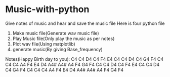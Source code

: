 # Music-with-python
Give notes of music and hear and save the music file
Here is four python file 
1. Make music file(Generate wav music file)
2. Play Music file(Only play the music as per notes)
3. Plot wav file(Using matplotlib)
4. generate music(By giving Base_frequency)


Notes(Happy Birth day to you):
C4 C4 D4 C4 F4 E4 C4 C4 D4 C4 G4 F4 C4 C4 C4 A4 F4 E4 D4 A4# A4# A4 F4 G4 F4 C4 C4 D4 C4 F4 E4 C4 C4 D4 C4 G4 F4 C4 C4 C4 A4 F4 E4 D4 A4# A4# A4 F4 G4 F4
